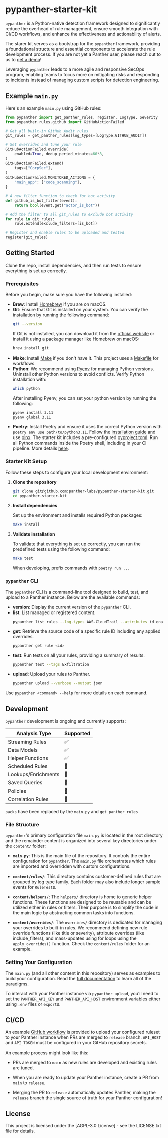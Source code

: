 # pypanther-starter-kit

`pypanther` is a Python-native detection framework designed to significantly reduce the overhead of rule management, ensure smooth integration with CI/CD workflows, and enhance the effectiveness and actionability of alerts.

The starer kit serves as a bootstrap for the `pypanther` framework, providing a foundational structure and essential components to accelerate the rule development process. If you are not yet a Panther user, please reach out to us to [get a demo](https://panther.com/product/request-a-demo/)!

Leveraging `pypanther` leads to a more agile and responsive SecOps program, enabling teams to focus more on mitigating risks and responding to incidents instead of managing custom scripts for detection engineering.

## Example `main.py`
Here's an example `main.py` using GitHub rules:

```python
from pypanther import get_panther_rules, register, LogType, Severity
from pypanther.rules.github import GitHubActionFailed

# Get all built-in GitHub Audit rules
git_rules = get_panther_rules(log_types=[LogType.GITHUB_AUDIT])

# Set overrides and tune your rule
GitHubActionFailed.override(
    enabled=True, dedup_period_minutes=60*8,
)
GitHubActionFailed.extend(
    tags=["CorpSec"],
)
GitHubActionFailed.MONITORED_ACTIONS = {
    "main_app": ["code_scanning"],
}

# A new filter function to check for bot activity
def github_is_bot_filter(event):
    return bool(event.get("actor_is_bot"))

# Add the filter to all git_rules to exclude bot activity
for rule in git_rules:
    rule.extend(exclude_filters=[is_bot])

# Register and enable rules to be uploaded and tested
register(git_rules)
```

## Getting Started

Clone the repo, install dependencies, and then run tests to ensure everything is set up correctly.

### Prerequisites

Before you begin, make sure you have the following installed:

- **Brew**: Install [Homebrew](https://brew.sh/) if you are on macOS.
- **Git**: Ensure that Git is installed on your system. You can verify the installation by running the following command:
    ```bash
    git --version
    ```
    If Git is not installed, you can download it from the [official website](https://git-scm.com/) or install it using a package manager like Homebrew on macOS:
    ```bash
    brew install git
    ```
- **Make**: Install [Make](https://formulae.brew.sh/formula/make) if you don't have it. This project uses a [Makefile](./Makefile) for workflows.
- **Python**: We recommend using [Pyenv](https://github.com/pyenv/pyenv) for managing Python versions. Uninstall other Python versions to avoid conflicts. Verify Python installation with:
    ```bash
    which python
    ```
    After installing Pyenv, you can set your python version by running the following:
    ```bash
    pyenv install 3.11
    pyenv global 3.11
    ```
- **Poetry**: Install Poetry and ensure it uses the correct Python version with `poetry env use path/to/python3.11`. Follow the [installation guide](https://python-poetry.org/docs/) and use [pipx](https://pipx.pypa.io/stable/installation/). The starter kit includes a pre-configured [pyproject.toml](./pyproject.toml). Run all Python commands inside the Poetry shell, including in your CI pipeline. More details [here](https://python-poetry.org/docs/basic-usage/#using-your-virtual-environment).

### Starter Kit Setup

Follow these steps to configure your local development environment:

1. **Clone the repository**
    ```bash
    git clone git@github.com:panther-labs/pypanther-starter-kit.git
    cd pypanther-starter-kit
    ```

2. **Install dependencies**

    Set up the environment and installs required Python packages:

    ```bash
    make install
    ```

3. **Validate installation**

    To validate that everything is set up correctly, you can run the predefined tests using the following command:

    ```bash
    make test
    ```

    When developing, prefix commands with `poetry run ...`

### `pypanther` CLI

The `pypanther` CLI is a command-line tool designed to build, test, and upload to a Panther instance. Below are the available commands:

- **version**: Display the current version of the `pypanther` CLI.
- **list**: List managed or registered content.
    ```bash
    pypanther list rules --log-types AWS.CloudTrail --attributes id enabled tags
    ```
- **get**: Retrieve the source code of a specific rule ID including any applied overrides.
    ```bash
    pypanther get rule <id>
    ```
- **test**: Run tests on all your rules, providing a summary of results.
    ```bash
    pypanther test --tags Exfiltration
    ```
- **upload**: Upload your rules to Panther.
    ```bash
    pypanther upload --verbose --output json
    ```

Use `pypanther <command> --help` for more details on each command.

## Development

`pypanther` development is ongoing and currently supports:

| Analysis Type       | Supported           |
|---------------------|---------------------|
| Streaming Rules     | :white_check_mark:  |
| Data Models         | :white_check_mark:  |
| Helper Functions    | :white_check_mark:  |
| Scheduled Rules     | :construction:      |
| Lookups/Enrichments | :construction:      |
| Saved Queries       | :construction:      |
| Policies            | :construction:      |
| Correlation Rules   | :construction:      |

`packs` have been replaced by the `main.py` and `get_panther_rules`

### File Structure

`pypanther`'s primary configuration file `main.py` is located in the root directory and the remainder content is organized into several key directories under the `content/` folder:

- **`main.py`**: This is the main file of the repository. It controls the entire configuration for `pypanther`. The `main.py` file orchestrates which rules are imported and overridden with custom configurations.

- **`content/rules/`**: This directory contains customer-defined rules that are grouped by log type family. Each folder may also include longer sample events for `RuleTest`s.

- **`content/helpers/`**: The `helpers/` directory is home to generic helper functions. These functions are designed to be reusable and can be utilized either in rules or filters. Their purpose is to simplify the code in the main logic by abstracting common tasks into functions.

- **`content/overrides/`**: The `overrides/` directory is dedicated for managing your overrides to built-in rules. We recommend defining new rule override functions (like title or severity), attribute overrides (like include_filters), and mass-updates using for loops using the `apply_overrides()` function. Check the `content/rules` folder for an example.

### Setting Your Configuration

The `main.py` (and all other content in this repository) serves as examples to build your configuration. Read the [full documentation](https://docs.panther.com/detections/pypanther) to learn all of the paradigms.

To interact with your Panther instance via `pypanther upload`, you'll need to set the `PANTHER_API_KEY` and `PANTHER_API_HOST` environment variables either using `.env` files or `export`s.

## CI/CD

An example [GitHub workflow](https://github.com/panther-labs/pypanther-starter-kit/blob/main/.github/workflows/upload.yml) is provided to upload your configured ruleset to your Panther instance when PRs are merged to `release` branch.  `API_HOST` and `API_TOKEN` must be configured in your GitHub repository secrets.

An example process might look like this:

- PRs are merged to `main` as new rules are developed and existing rules are tuned.

- When you are ready to update your Panther instance, create a PR from `main` to `release`.

- Merging the PR to `release` automatically updates Panther, making the `release` branch the single source of truth for your Panther configuration!

## License

This project is licensed under the [AGPL-3.0 License] - see the LICENSE.txt file for details.
